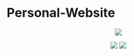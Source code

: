 # Personal-Website
<p align="center">
  <img src="https://user-images.githubusercontent.com/45865631/117415367-180d8500-aecd-11eb-8fe6-dfe44836ad2d.png" />
</p>
<p align="center">
  <img src="https://user-images.githubusercontent.com/45865631/117415385-1c39a280-aecd-11eb-9497-7216471f54e7.png" />
  <img src="https://user-images.githubusercontent.com/45865631/117415397-2196ed00-aecd-11eb-914b-974a9b6176ef.png" />
</p>

